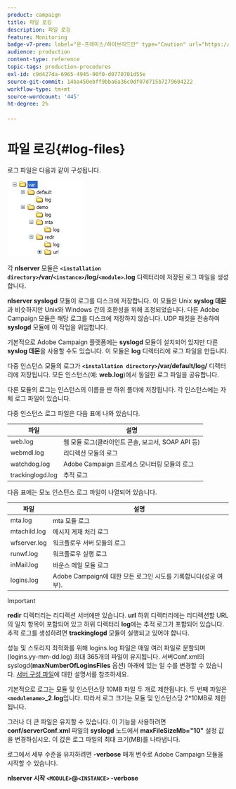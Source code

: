 ```yaml
---
product: campaign
title: 파일 로깅
description: 파일 로깅
feature: Monitoring
badge-v7-prem: label="온-프레미스/하이브리드만" type="Caution" url="https://experienceleague.adobe.com/docs/campaign-classic/using/installing-campaign-classic/architecture-and-hosting-models/hosting-models-lp/hosting-models.html?lang=ko" tooltip="온-프레미스 및 하이브리드 배포에만 적용"
audience: production
content-type: reference
topic-tags: production-procedures
exl-id: c9d427da-6965-4945-90f0-d0770701d55e
source-git-commit: 14ba450ebff9bba6a36c0df07d715b7279604222
workflow-type: tm+mt
source-wordcount: '445'
ht-degree: 2%

---
```


# 파일 로깅{#log-files}



로그 파일은 다음과 같이 구성됩니다.

![](assets/d_ncs_directory.png)

각 **nlserver** 모듈은 **`<installation directory>`/var/`<instance>`/log/`<module>`.log** 디렉터리에 저장된 로그 파일을 생성합니다.

**nlserver syslogd** 모듈이 로그를 디스크에 저장합니다. 이 모듈은 Unix **syslog 데몬**&#x200B;과 비슷하지만 Unix와 Windows 간의 호환성을 위해 조정되었습니다. 다른 Adobe Campaign 모듈은 해당 로그를 디스크에 저장하지 않습니다. UDP 패킷을 전송하여 **syslogd** 모듈에 이 작업을 위임합니다.

기본적으로 Adobe Campaign 플랫폼에는 **syslogd** 모듈이 설치되어 있지만 다른 **syslog 데몬**&#x200B;을 사용할 수도 있습니다. 이 모듈은 **log** 디렉터리에 로그 파일을 만듭니다.

다중 인스턴스 모듈의 로그가 **`<installation directory>`/var/default/log/** 디렉터리에 저장됩니다. 모든 인스턴스(예: **web.log**)에서 동일한 로그 파일을 공유합니다.

다른 모듈의 로그는 인스턴스의 이름을 딴 하위 폴더에 저장됩니다. 각 인스턴스에는 자체 로그 파일이 있습니다.

다중 인스턴스 로그 파일은 다음 표에 나와 있습니다.

| 파일 | 설명 |
|---|---|
| web.log | 웹 모듈 로그(클라이언트 콘솔, 보고서, SOAP API 등) |
| webmdl.log | 리디렉션 모듈의 로그 |
| watchdog.log | Adobe Campaign 프로세스 모니터링 모듈의 로그 |
| trackinglogd.log | 추적 로그 |

다음 표에는 모노 인스턴스 로그 파일이 나열되어 있습니다.

| 파일 | 설명 |
|---|---|
| mta.log | mta 모듈 로그 |
| mtachild.log | 메시지 게재 처리 로그 |
| wfserver.log | 워크플로우 서버 모듈의 로그 |
| runwf.log | 워크플로우 실행 로그 |
| inMail.log | 바운스 메일 모듈 로그 |
| logins.log | Adobe Campaign에 대한 모든 로그인 시도를 기록합니다(성공 여부). |

>[!IMPORTANT]
>
>**redir** 디렉터리는 리디렉션 서버에만 있습니다. **url** 하위 디렉터리에는 리디렉션할 URL의 일치 항목이 포함되어 있고 하위 디렉터리 **log**&#x200B;에는 추적 로그가 포함되어 있습니다. 추적 로그를 생성하려면 **trackinglogd** 모듈이 실행되고 있어야 합니다.

성능 및 스토리지 최적화를 위해 logins.log 파일은 매일 여러 파일로 분할되며(logins.yy-mm-dd.log) 최대 365개의 파일이 유지됩니다. 서버Conf.xml의 syslogd(**maxNumberOfLoginsFiles** 옵션) 아래에 있는 일 수를 변경할 수 있습니다. [서버 구성 파일](../../installation/using/the-server-configuration-file.md#syslogd)에 대한 설명서를 참조하세요.

기본적으로 로그는 모듈 및 인스턴스당 10MB 파일 두 개로 제한됩니다. 두 번째 파일은 **`<modulename>`_2.log**&#x200B;입니다. 따라서 로그 크기는 모듈 및 인스턴스당 2&#42;10MB로 제한됩니다.

그러나 더 큰 파일은 유지할 수 있습니다. 이 기능을 사용하려면 **conf/serverConf.xml** 파일의 **syslogd** 노드에서 **maxFileSizeMb=&quot;10&quot;** 설정 값을 변경하십시오. 이 값은 로그 파일의 최대 크기(MB)를 나타냅니다.

로그에서 세부 수준을 유지하려면 **-verbose** 매개 변수로 Adobe Campaign 모듈을 시작할 수 있습니다.

**nlserver 시작 `<MODULE>`@`<INSTANCE>` -verbose**
